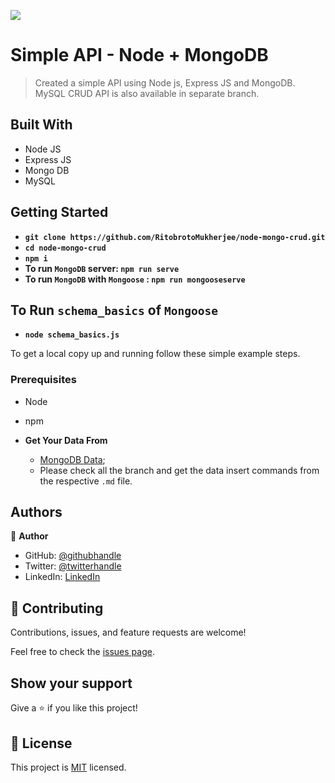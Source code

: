 ![](https://img.shields.io/badge/Ritobroto-Mukherjee-blueviolet?labelColor=yellow)

# Simple API - Node + MongoDB

> Created a simple API using Node js, Express JS and MongoDB. MySQL CRUD API is also available in separate branch.


## Built With

- Node JS
- Express JS
- Mongo DB
- MySQL


## Getting Started

- **`git clone https://github.com/RitobrotoMukherjee/node-mongo-crud.git`**
- **`cd node-mongo-crud`**
- **`npm i`**
- **To run `MongoDB` server: `npm run serve`**
- **To run `MongoDB` with `Mongoose` : `npm run mongooseserve`**

## To Run `schema_basics` of `Mongoose`
- **`node schema_basics.js`**

To get a local copy up and running follow these simple example steps.

### Prerequisites

- Node
- npm

- **Get Your Data From**
  - [MongoDB Data](https://github.com/RitobrotoMukherjee/just-mongo-db);
  - Please check all the branch and get the data insert commands from the respective `.md` file.

## Authors

👤 **Author**

- GitHub: [@githubhandle](https://github.com/RitobrotoMukherjee)
- Twitter: [@twitterhandle](https://twitter.com/RitobrotoM3)
- LinkedIn: [LinkedIn](https://www.linkedin.com/in/ritobroto-m3)

## 🤝 Contributing

Contributions, issues, and feature requests are welcome!

Feel free to check the [issues page](../../issues/).

## Show your support

Give a ⭐️ if you like this project!

## 📝 License

This project is [MIT](./MIT.md) licensed.
